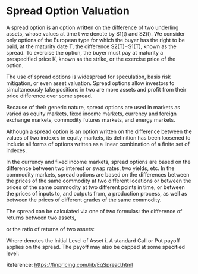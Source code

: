 # Spread Option Valuation

A spread option is an option written on the difference of two underling assets, whose values at time t we denote by S1(t) and S2(t). We consider only options of the European type for which the buyer has the right to be paid, at the maturity date T, the difference S2(T)−S1(T), known as the spread. To exercise the option, the buyer must pay at maturity a prespecified price K, known as the strike, or the exercise price of the option.

The use of spread options is widespread for speculation, basis risk mitigation, or even asset valuation. Spread options allow investors to simultaneously take positions in two are more assets and profit from their price difference over some spread.

Because of their generic nature, spread options are used in markets as varied as equity markets, fixed income markets, currency and foreign exchange markets, commodity futures markets, and energy markets.

Although a spread option is an option written on the difference between the values of two indexes in equity markets, its definition has been loosened to include all forms of options written as a linear combination of a finite set of indexes. 

In the currency and fixed income markets, spread options are based on the difference between two interest or swap rates, two yields, etc. In the commodity markets, spread options are based on the differences between the prices of the same commodity at two different locations or between the prices of the same commodity at two different points in time, or between the prices of inputs to, and outputs from, a production process, as well as between the prices of different grades of the same commodity.

The spread can be calculated via one of two formulas: the difference of returns between two assets, 
 
or the ratio of returns of two assets:
 
Where   denotes the Initial Level of Asset i.
A standard Call or Put payoff applies on the spread. The payoff may also be capped at some specified level:
 



Reference:
https://finpricing.com/lib/EqSpread.html

